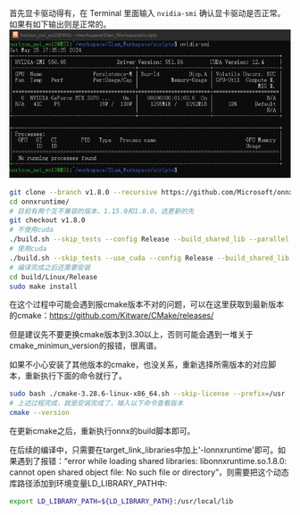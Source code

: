 首先显卡驱动得有，在 Terminal 里面输入 `nvidia-smi` 确认显卡驱动是否正常。如果有如下输出则是正常的。
![nvidia-smi](illustration/nvidia-smi.png)

```bash
git clone --branch v1.8.0 --recursive https://github.com/Microsoft/onnxruntime
cd onnxruntime/
# 目前有两个互不兼容的版本，1.15.0和1.8.0，选更新的先
git checkout v1.8.0
# 不使用cuda
./build.sh --skip_tests --config Release --build_shared_lib --parallel
# 使用cuda
./build.sh --skip_tests --use_cuda --config Release --build_shared_lib --parallel --cuda_home /usr/local/cuda-12.5 --cudnn_home /usr/local/cuda-12.5
# 编译完成之后还需要安装
cd build/Linux/Release
sudo make install
```

在这个过程中可能会遇到报cmake版本不对的问题，可以在这里获取到最新版本的cmake：https://github.com/Kitware/CMake/releases/

但是建议先不要更换cmake版本到3.30以上，否则可能会遇到一堆关于cmake_minimun_version的报错，很离谱。

如果不小心安装了其他版本的cmake，也没关系，重新选择所需版本的对应脚本，重新执行下面的命令就行了。

```bash
sudo bash ./cmake-3.28.6-linux-x86_64.sh --skip-license --prefix=/usr
# 上述过程完成，就是安装完成了，输入以下命令查看版本
cmake --version
```

在更新cmake之后，重新执行onnx的build脚本即可。

在后续的编译中，只需要在target_link_libraries中加上'-lonnxruntime'即可。如果遇到了报错：“error while loading shared libraries: libonnxruntime.so.1.8.0: cannot open shared object file: No such file or directory”，则需要把这个动态库路径添加到环境变量LD_LIBRARY_PATH中:

```bash
export LD_LIBRARY_PATH=${LD_LIBRARY_PATH}:/usr/local/lib
```
